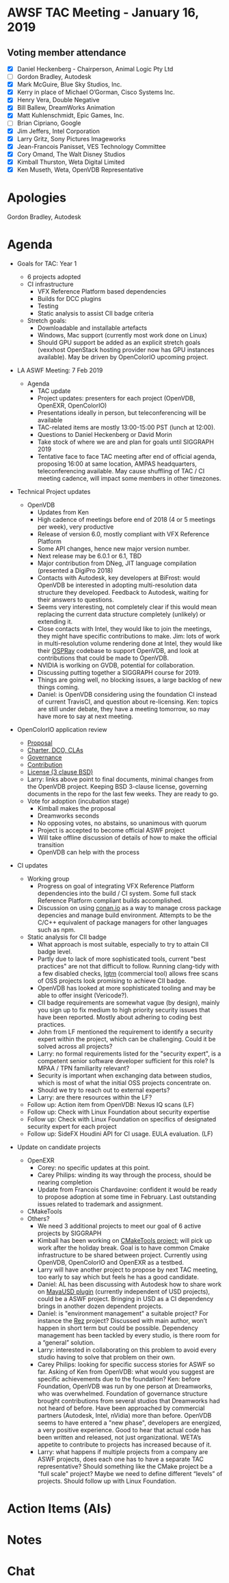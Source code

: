 # **AWSF TAC Meeting - January 16, 2019**

## **Voting member attendance**

* [x] Daniel Heckenberg - Chairperson, Animal Logic Pty Ltd 
* [ ] Gordon Bradley, Autodesk
* [x] Mark McGuire, Blue Sky Studios, Inc. 
* [x] Kerry in place of Michael O’Gorman, Cisco Systems Inc. 
* [x] Henry Vera, Double Negative 
* [x] Bill Ballew, DreamWorks Animation 
* [x] Matt Kuhlenschmidt, Epic Games, Inc. 
* [ ] Brian Cipriano, Google 
* [x] Jim Jeffers, Intel Corporation 
* [x] Larry Gritz, Sony Pictures Imageworks 
* [x] Jean-Francois Panisset, VES Technology Committee 
* [x] Cory Omand, The Walt Disney Studios 
* [x] Kimball Thurston, Weta Digital Limited 
* [x] Ken Museth, Weta, OpenVDB Representative

# **Apologies**

Gordon Bradley, Autodesk

# **Agenda**

* Goals for TAC: Year 1
    * 6 projects adopted
    * CI infrastructure
        * VFX Reference Platform based dependencies
        * Builds for DCC plugins
        * Testing
        * Static analysis to assist CII badge criteria
    * Stretch goals:
        * Downloadable and installable artefacts
        * Windows, Mac support (currently most work done on Linux)
        * Should GPU support be added as an explicit stretch goals (vexxhost OpenStack hosting provider now has GPU instances available). May be driven by OpenColorIO upcoming project.

* LA ASWF Meeting: 7 Feb 2019 
    * Agenda
        * TAC update
        * Project updates: presenters for each project (OpenVDB, OpenEXR, OpenColorIO)
        * Presentations ideally in person, but teleconferencing will be available
        * TAC-related items are mostly 13:00-15:00 PST (lunch at 12:00).
        * Questions to Daniel Heckenberg or David Morin
        * Take stock of where we are and plan for goals until SIGGRAPH 2019
        * Tentative face to face TAC meeting after end of official agenda, proposing 16:00 at same location, AMPAS headquarters, teleconferencing available. May cause shuffling of TAC / CI meeting cadence, will impact some members in other timezones.

* Technical Project updates
    * OpenVDB
        * Updates from Ken
        * High cadence of meetings before end of 2018 (4 or 5 meetings per week), very productive
        * Release of version 6.0, mostly compliant with VFX Reference Platform
        * Some API changes, hence new major version number.
        * Next release may be 6.0.1 or 6.1, TBD
        * Major contribution from DNeg, JIT language compilation (presented a DigiPro 2018)
        * Contacts with Autodesk, key developers at BiFrost: would OpenVDB be interested in adopting multi-resolution data structure they developed. Feedback to Autodesk, waiting for their answers to questions.
        * Seems very interesting, not completely clear if this would mean replacing the current data structure completely (unlikely) or extending it.
        * Close contacts with Intel, they would like to join the meetings, they might have specific contributions to make. Jim: lots of work in multi-resolution volume rendering done at Intel, they would like their [OSPRay](https://www.ospray.org/) codebase to support OpenVDB, and look at contributions that could be made to OpenVDB.
        * NVIDIA is worlking on GVDB, potential for collaboration.
        * Discussing putting together a SIGGRAPH course for 2019.
        * Things are going well, no blocking issues, a large backlog of new things coming.
        * Daniel: is OpenVDB considering using the foundation CI instead of current TravisCI, and question about re-licensing. Ken: topics are still under debate, they have a meeting tomorrow, so may have more to say at next meeting.

* OpenColorIO application review
    * [Proposal](https://lists.aswf.io/g/tac/message/192)
    * [Charter, DCO, CLAs](https://github.com/imageworks/OpenColorIO/tree/master/docs/ASWF-WIP)
    * [Governance](https://github.com/imageworks/OpenColorIO/blob/master/GOVERNANCE.md)
    * [Contribution](https://github.com/imageworks/OpenColorIO/blob/master/CONTRIBUTING.md)
    * [License (3 clause BSD)](https://github.com/imageworks/OpenColorIO/blob/master/LICENSE.md)
    * Larry: links above point to final documents, minimal changes from the OpenVDB project. Keeping BSD 3-clause license, governing documents in the repo for the last few weeks. They are ready to go.
    * Vote for adoption (incubation stage)
        * Kimball makes the proposal
        * Dreamworks seconds
        * No opposing votes, no abstains, so unanimous with quorum
        * Project is accepted to become official ASWF project
        * Will take offline discussion of details of how to make the official transition
        * OpenVDB can help with the process

* CI updates
    * Working group
        * Progress on goal of integrating VFX Reference Platform dependencies into the build / CI system. Some full stack Reference Platform compliant builds accomplished.
        * Discussion on using [conan.io](https://conan.io/) as a way to manage cross package depencies and manage build environment. Attempts to be the C/C++ equivalent of package managers for other languages such as npm.
    * Static analysis for CII badge
        * What approach is most suitable, especially to try to attain CII badge level.
        * Partly due to lack of more sophisticated tools, current "best practices" are not that difficult to follow. Running clang-tidy with a few disabled checks, [lgtm](https://lgtm.com/) (commercial tool) allows free scans of OSS projects look promising to achieve CII badge.
        * OpenVDB has looked at more sophisticated tooling and may be able to offer insight (Vericode?).
        * CII badge requirements are somewhat vague (by design), mainly you sign up to fix medium to high priority security issues that have been reported. Mostly about adhering to coding best practices.
        * John from LF mentioned the requirement to identify a security expert within the project, which can be challenging. Could it be solved across all projects?
        * Larry: no formal requirements listed for the "security expert", is a competent senior software developer sufficient for this role? Is MPAA / TPN familiarity relevant?
        * Security is important when exchanging data between studios, which is most of what the initial OSS projects concentrate on.
        * Should we try to reach out to external experts?
        * Larry: are there resources within the LF?
    * Follow up: Action item from OpenVDB: Nexus IQ scans (LF)
    * Follow up: Check with Linux Foundation about security expertise
    * Follow up: Check with Linux Foundation on specifics of designated security expert for each project
    * Follow up: SideFX Houdini API for CI usage. EULA evaluation. (LF)

* Update on candidate projects
    * OpenEXR
        * Corey: no specific updates at this point.
        * Carey Philips: winding its way through the process, should be nearing completion
        * Update from Francois Chardavoine: confident it would be ready to propose adoption at some time in February. Last outstanding issues related to trademark and assignment.
    * CMakeTools
    * Others?
        * We need 3 additional projects to meet our goal of 6 active projects by SIGGRAPH
        * Kimball has been working on [CMakeTools project:](https://github.com/kdt3rd/build-util) will pick up work after the holiday break. Goal is to have common Cmake infrastructure to be shared between project. Currently using OpenVDB, OpenColorIO and OpenEXR as a testbed.
        * Larry will have another project to propose by next TAC meeting, too early to say which but feels he has a good candidate.
        * Daniel: AL has been discussing with Autodesk how to share work on [MayaUSD plugin](https://github.com/AnimalLogic/AL_USDMaya) (currently independent of USD projects), could be a ASWF project. Bringing in USD as a CI dependency brings in another dozen dependent projects.
        * Daniel: is "environment management" a suitable project? For instance the [Rez](https://github.com/nerdvegas/rez/wiki) project? Discussed with main author, won’t happen in short term but could be possible. Dependency management has been tackled by every studio, is there room for a “general” solution.
        * Larry: interested in collaborating on this problem to avoid every studio having to solve that problem on their own.
        * Carey Philips: looking for specific success stories for ASWF so far. Asking of Ken from OpenVDB: what would you suggest are specific achievements due to the foundation? Ken: before Foundation, OpenVDB was run by one person at Dreamworks, who was overwhelmed. Foundation of governance structure brought contributions from several studios that Dreamworks had not heard of before. Have been approached by commercial partners (Autodesk, Intel, nVidia) more than before. OpenVDB seems to have entered a "new phase", developers are energized, a very positive experience. Good to hear that actual code has been written and released, not just organizational. WETA’s appetite to contribute to projects has increased because of it.
        * Larry: what happens if multiple projects from a company are ASWF projects, does each one has to have a separate TAC representative? Should something like the CMake project be a "full scale" project? Maybe we need to define different “levels” of projects. Should follow up with Linux Foundation.

# **Action Items (AIs)**

# **Notes**

# **Chat**


